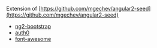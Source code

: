 Extension of [https://github.com/mgechev/angular2-seed](https://github.com/mgechev/angular2-seed) 
-  [ng2-bootstrap](https://github.com/valor-software/ng2-bootstrap)
-  [auth0](https://auth0.com/)
-  [font-awesome](http://fontawesome.io/)

